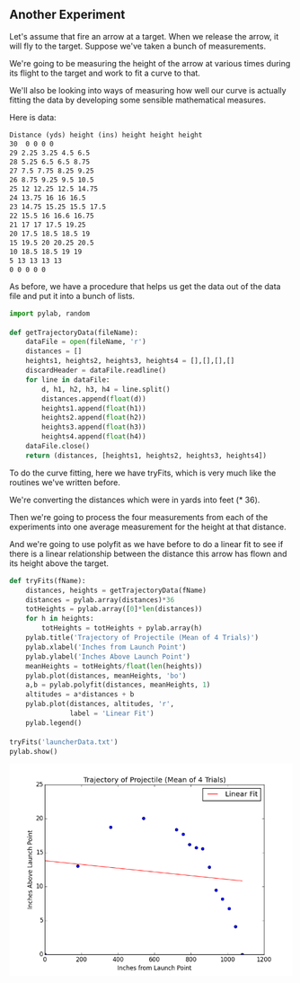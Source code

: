 ## Another Experiment

Let's assume that fire an arrow at a target. When we release the arrow, it will fly to the target. Suppose we've taken a bunch of measurements. 

We're going to be measuring the height of the arrow at various times during its flight to the target and work to fit a curve to that.

We'll also be looking into ways of measuring how well our curve is
actually fitting the data by developing some sensible mathematical measures.

Here is data:

    Distance (yds) height (ins) height height height
    30  0 0 0 0
    29 2.25 3.25 4.5 6.5
    28 5.25 6.5 6.5 8.75
    27 7.5 7.75 8.25 9.25
    26 8.75 9.25 9.5 10.5
    25 12 12.25 12.5 14.75
    24 13.75 16 16 16.5
    23 14.75 15.25 15.5 17.5
    22 15.5 16 16.6 16.75
    21 17 17 17.5 19.25
    20 17.5 18.5 18.5 19
    15 19.5 20 20.25 20.5
    10 18.5 18.5 19 19
    5 13 13 13 13
    0 0 0 0 0

As before, we have a procedure that helps us get the data out of the data file and put it into a bunch of lists.

```python
import pylab, random

def getTrajectoryData(fileName):
    dataFile = open(fileName, 'r')
    distances = []
    heights1, heights2, heights3, heights4 = [],[],[],[]
    discardHeader = dataFile.readline()
    for line in dataFile:
        d, h1, h2, h3, h4 = line.split()
        distances.append(float(d))
        heights1.append(float(h1))
        heights2.append(float(h2))
        heights3.append(float(h3))
        heights4.append(float(h4))
    dataFile.close()
    return (distances, [heights1, heights2, heights3, heights4])

```

To do the curve fitting, here we have tryFits, which is very much like the routines we've written before.

We're converting the distances which were in yards into feet (* 36).

Then we're going to process the four measurements from each of the experiments into one average measurement for the height at that distance.

And we're going to use polyfit as we have before to do a linear fit to see if there is a linear relationship between the distance this arrow has flown and its height above the target.

```python
def tryFits(fName):
    distances, heights = getTrajectoryData(fName)
    distances = pylab.array(distances)*36
    totHeights = pylab.array([0]*len(distances))
    for h in heights:
        totHeights = totHeights + pylab.array(h)
    pylab.title('Trajectory of Projectile (Mean of 4 Trials)')
    pylab.xlabel('Inches from Launch Point')
    pylab.ylabel('Inches Above Launch Point')
    meanHeights = totHeights/float(len(heights))
    pylab.plot(distances, meanHeights, 'bo')
    a,b = pylab.polyfit(distances, meanHeights, 1)
    altitudes = a*distances + b
    pylab.plot(distances, altitudes, 'r',
               label = 'Linear Fit')
    pylab.legend()

tryFits('launcherData.txt')
pylab.show()

```

![](./img/figure_12.png)
